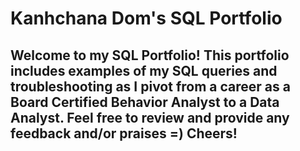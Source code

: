 # Kanhchana Dom's SQL Portfolio
## Welcome to my SQL Portfolio! This portfolio includes examples of my SQL queries and troubleshooting as I pivot from a career as a Board Certified Behavior Analyst to a Data Analyst. Feel free to review and provide any feedback and/or praises =) Cheers!
